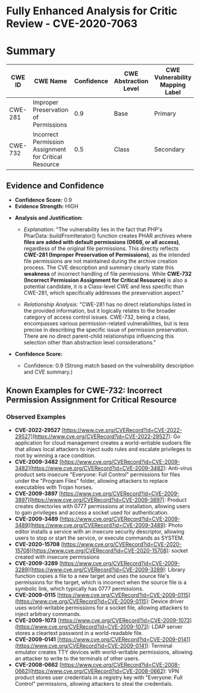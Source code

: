 # Fully Enhanced Analysis for Critic Review - CVE-2020-7063

# Summary
| CWE ID | CWE Name | Confidence | CWE Abstraction Level | CWE Vulnerability Mapping Label | CWE-Vulnerability Mapping Notes |
|---|---|---|---|---|---|
| CWE-281 | Improper Preservation of Permissions | 0.9 | Base | Primary | Allowed |
| CWE-732 | Incorrect Permission Assignment for Critical Resource | 0.5 | Class | Secondary | Allowed-with-Review |

## Evidence and Confidence

*   **Confidence Score:** 0.9
*   **Evidence Strength:** HIGH

- **Analysis and Justification:**  
  - *Explanation:* "The vulnerability lies in the fact that PHP's PharData::buildFromIterator() function creates PHAR archives where **files are added with default permissions (0666, or all access)**, regardless of the original file permissions. This directly reflects **CWE-281 (Improper Preservation of Permissions)**, as the intended file permissions are not maintained during the archive creation process. The CVE description and summary clearly state this **weakness** of incorrect handling of file permissions. While **CWE-732 (Incorrect Permission Assignment for Critical Resource)** is also a potential candidate, it is a Class-level CWE and less specific than CWE-281, which specifically addresses the preservation aspect."
  
  - *Relationship Analysis:* "CWE-281 has no direct relationships listed in the provided information, but it logically relates to the broader category of access control issues. CWE-732, being a class, encompasses various permission-related vulnerabilities, but is less precise in describing the specific issue of permission preservation. There are no direct parent-child relationships influencing this selection other than abstraction level considerations."

- **Confidence Score:**  
  - Confidence: 0.9 (Strong match based on the vulnerability description and CVE summary.)



## Known Examples for CWE-732: Incorrect Permission Assignment for Critical Resource
### Observed Examples
- **CVE-2022-29527** [https://www.cve.org/CVERecord?id=CVE-2022-29527](https://www.cve.org/CVERecord?id=CVE-2022-29527): Go application for cloud management creates a world-writable sudoers file that allows local attackers to inject sudo rules and escalate privileges to root by winning a race condition.
- **CVE-2009-3482** [https://www.cve.org/CVERecord?id=CVE-2009-3482](https://www.cve.org/CVERecord?id=CVE-2009-3482): Anti-virus product sets insecure "Everyone: Full Control" permissions for files under the "Program Files" folder, allowing attackers to replace executables with Trojan horses.
- **CVE-2009-3897** [https://www.cve.org/CVERecord?id=CVE-2009-3897](https://www.cve.org/CVERecord?id=CVE-2009-3897): Product creates directories with 0777 permissions at installation, allowing users to gain privileges and access a socket used for authentication.
- **CVE-2009-3489** [https://www.cve.org/CVERecord?id=CVE-2009-3489](https://www.cve.org/CVERecord?id=CVE-2009-3489): Photo editor installs a service with an insecure security descriptor, allowing users to stop or start the service, or execute commands as SYSTEM.
- **CVE-2020-15708** [https://www.cve.org/CVERecord?id=CVE-2020-15708](https://www.cve.org/CVERecord?id=CVE-2020-15708): socket created with insecure permissions
- **CVE-2009-3289** [https://www.cve.org/CVERecord?id=CVE-2009-3289](https://www.cve.org/CVERecord?id=CVE-2009-3289): Library function copies a file to a new target and uses the source file's permissions for the target, which is incorrect when the source file is a symbolic link, which typically has 0777 permissions.
- **CVE-2009-0115** [https://www.cve.org/CVERecord?id=CVE-2009-0115](https://www.cve.org/CVERecord?id=CVE-2009-0115): Device driver uses world-writable permissions for a socket file, allowing attackers to inject arbitrary commands.
- **CVE-2009-1073** [https://www.cve.org/CVERecord?id=CVE-2009-1073](https://www.cve.org/CVERecord?id=CVE-2009-1073): LDAP server stores a cleartext password in a world-readable file.
- **CVE-2009-0141** [https://www.cve.org/CVERecord?id=CVE-2009-0141](https://www.cve.org/CVERecord?id=CVE-2009-0141): Terminal emulator creates TTY devices with world-writable permissions, allowing an attacker to write to the terminals of other users.
- **CVE-2008-0662** [https://www.cve.org/CVERecord?id=CVE-2008-0662](https://www.cve.org/CVERecord?id=CVE-2008-0662): VPN product stores user credentials in a registry key with "Everyone: Full Control" permissions, allowing attackers to steal the credentials.
